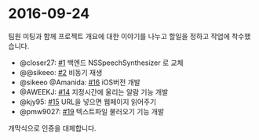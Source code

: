 # 2016-09-24

팀원 미팅과 함께 프로젝트 개요에 대한 이야기를 나누고
할일을 정하고 작업에 착수했습니다.

* @closer27: [#1](https://github.com/youknowone/Say/issues/1) 백엔드 NSSpeechSynthesizer 로 교체
* @@sikeeo: [#2](https://github.com/youknowone/Say/issues/2) 비동기 재생
* @sikeeo @Amanida: [#16](https://github.com/youknowone/Say/issues/16) iOS버전 개발
* @AWEEKJ: [#14](https://github.com/youknowone/Say/issues/14) 지정시간에 울리는 알람 기능 개발
* @kjy95: [#15](https://github.com/youknowone/Say/issues/15) URL을 넣으면 웹페이지 읽어주기
* @pmw9027: [#19](https://github.com/youknowone/Say/issues/19) 텍스트파일 불러오기 기능 개발

개막식으로 인증을 대체합니다.

